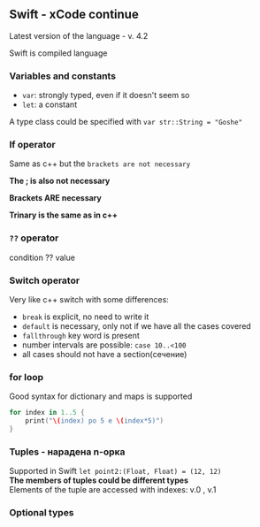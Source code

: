 ## Swift - xCode continue

Latest version of the language - v. 4.2

Swift is compiled language

### Variables and constants
* `var`: strongly typed, even if it doesn't seem so
* `let`: a constant

A type class could be specified with `var str::String = "Goshe"`

### If operator
Same as c++ but the `brackets are not necessary`

**The ; is also not necessary**

**Brackets ARE necessary**

**Trinary is the same as in c++**

### `??` operator
condition ?? value

### Switch operator
Very like c++ switch with some differences:
* `break` is explicit, no need to write it
* `default` is necessary, only not if we have all the cases covered
* `fallthrough` key word is present
* number intervals are possible: `case 10..<100`
* all cases should not have a section(сечение)


### for loop
Good syntax for dictionary and maps is supported
```swift
for index in 1..5 {
    print("\(index) po 5 e \(index*5)")
}
```

### Tuples - нарадена n-орка
Supported in Swift
`let point2:(Float, Float) = (12, 12)`  
**The members of tuples could be different types**  
Elements of the tuple are accessed with indexes: v.0 , v.1  

### Optional types
